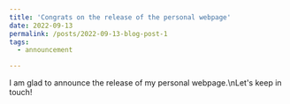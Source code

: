 ```yaml
---
title: 'Congrats on the release of the personal webpage'
date: 2022-09-13
permalink: /posts/2022-09-13-blog-post-1
tags:
  - announcement

---
```


I am glad to announce the release of my personal webpage.\nLet's keep in touch!
